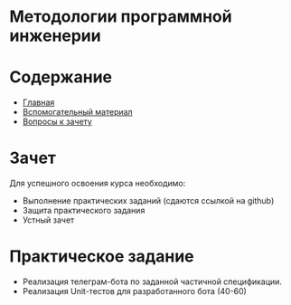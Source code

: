 # Методологии программной инженерии

# Содержание
* [Главная](https://github.com/WrapAndKit/testing_itmo_2024/blob/main/README.md)
* [Вспомогательный материал](https://github.com/WrapAndKit/testing_itmo_2024/blob/main/support.md)
* [Вопросы к зачету](https://github.com/WrapAndKit/testing_itmo_24/blob/main/questions.md)
  
# Зачет
Для успешного освоения курса необходимо:

* Выполнение практических заданий (сдаются ссылкой на github)
* Защита практического задания
* Устный зачет
  
# Практическое задание
* Реализация телеграм-бота по заданной частичной спецификации.
* Реализация Unit-тестов для разработанного бота (40-60)
